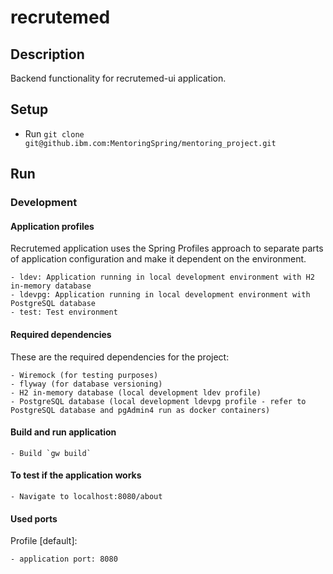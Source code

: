 # recrutemed

## Description
Backend functionality for recrutemed-ui application.

## Setup
- Run `git clone git@github.ibm.com:MentoringSpring/mentoring_project.git`

## Run

### Development

#### Application profiles
Recrutemed application uses the Spring Profiles approach to separate parts of application configuration and make it dependent on the environment.

    - ldev: Application running in local development environment with H2 in-memory database
    - ldevpg: Application running in local development environment with PostgreSQL database    
    - test: Test environment
    
#### Required dependencies
These are the required dependencies for the project:

	- Wiremock (for testing purposes)
	- flyway (for database versioning)
	- H2 in-memory database (local development ldev profile)
	- PostgreSQL database (local development ldevpg profile - refer to PostgreSQL database and pgAdmin4 run as docker containers)

#### Build and run application

    - Build `gw build`
    
#### To test if the application works

    - Navigate to localhost:8080/about
    
#### Used ports

Profile [default]:

    - application port: 8080

